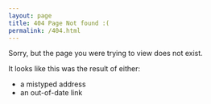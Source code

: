 ```yaml
---
layout: page
title: 404 Page Not found :(
permalink: /404.html
---
```


Sorry, but the page you were trying to view does not exist.

It looks like this was the result of either:

- a mistyped address
- an out-of-date link

<script>var GOOG_FIXURL_LANG = 'en', GOOG_FIXURL_SITE = location.host;</script>
<script src="http://linkhelp.clients.google.com/tbproxy/lh/wm/fixurl.js"></script>